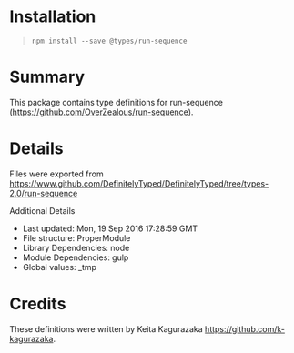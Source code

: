 # Installation
> `npm install --save @types/run-sequence`

# Summary
This package contains type definitions for run-sequence (https://github.com/OverZealous/run-sequence).

# Details
Files were exported from https://www.github.com/DefinitelyTyped/DefinitelyTyped/tree/types-2.0/run-sequence

Additional Details
 * Last updated: Mon, 19 Sep 2016 17:28:59 GMT
 * File structure: ProperModule
 * Library Dependencies: node
 * Module Dependencies: gulp
 * Global values: _tmp

# Credits
These definitions were written by Keita Kagurazaka <https://github.com/k-kagurazaka>.
